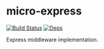 micro-express
=============

[![Build Status](https://travis-ci.org/Hyzhak/micro-express.svg)](https://travis-ci.org/Hyzhak/micro-express)
[![Deps](https://david-dm.org/Hyzhak/micro-express.png)](https://david-dm.org/)


Express middleware implementation.
